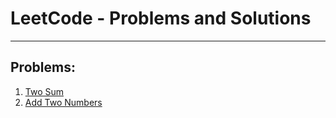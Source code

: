 # LeetCode - Problems and Solutions
---

## Problems:
1. [Two Sum](https://leetcode.com/problems/two-sum/description/)
2. [Add Two Numbers](https://leetcode.com/problems/add-two-numbers/description/)
